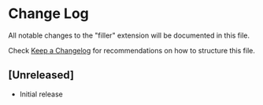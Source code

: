 # Change Log

All notable changes to the "filler" extension will be documented in this file.

Check [Keep a Changelog](http://keepachangelog.com/) for recommendations on how to structure this file.

## [Unreleased]

- Initial release
